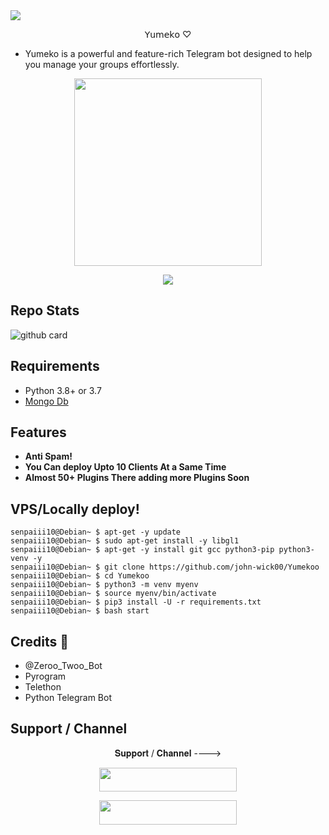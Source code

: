 <img src="https://user-images.githubusercontent.com/73097560/115834477-dbab4500-a447-11eb-908a-139a6edaec5c.gif">

<p align="center">𝖸𝗎𝗆𝖾𝗄𝗈 ♡ </p>

- Yumeko is a powerful and feature-rich Telegram bot designed to help you manage your groups effortlessly.

<p align="center"><a href="https://t.me/Hunt_WH_Updates"><img src="https://envs.sh/s-n.jpeg" width="300"></a></p>
<p align="center">
    <a href="https://www.python.org/" alt="made-with-python"> <img src="https://img.shields.io/badge/Made%20with-Python-black.svg?style=flat-square&logo=python&logoColor=blue&color=red" /></a>

## Repo Stats

![github card](https://github-readme-stats.vercel.app/api/pin/?username=john-wick00&repo=Yumekoo&theme=dark)


## Requirements 

- Python 3.8+ or 3.7
- [Mongo Db](https://youtu.be/mnvjt_a5JYA)


## Features 

- **Anti Spam!**
- **You Can deploy Upto 10 Clients At a Same Time**
- **Almost 50+ Plugins There adding more Plugins Soon**


## VPS/Locally deploy!
```console
senpaiii10@Debian~ $ apt-get -y update
senpaiii10@Debian~ $ sudo apt-get install -y libgl1
senpaiii10@Debian~ $ apt-get -y install git gcc python3-pip python3-venv -y
senpaiii10@Debian~ $ git clone https://github.com/john-wick00/Yumekoo
senpaiii10@Debian~ $ cd Yumekoo
senpaiii10@Debian~ $ python3 -m venv myenv
senpaiii10@Debian~ $ source myenv/bin/activate
senpaiii10@Debian~ $ pip3 install -U -r requirements.txt
senpaiii10@Debian~ $ bash start
```

## Credits 💖
- @Zeroo_Twoo_Bot
- Pyrogram
- Telethon
- Python Telegram Bot



## Support / Channel

<p align="center">𝐒𝐮𝐩𝐩𝐨𝐫𝐭 / 𝐂𝐡𝐚𝐧𝐧𝐞𝐥 ----> </p>

<p align="center"><a href="https://t.me/Domihoes"><img src="https://img.shields.io/badge/ᴛᴇʟᴇɢʀᴀᴍ-𝐒𝐮𝐩𝐩𝐨𝐫𝐭-black?&style=for-the-badge&logo=telegram" width="220" height="38.45"></a></p>
<p align="center"><a href="https://t.me/Hunt_WH_Updates"><img src="https://img.shields.io/badge/ᴛᴇʟᴇɢʀᴀᴍ-𝐔𝐩𝐝𝐚𝐭𝐞𝐬-black?&style=for-the-badge&logo=telegram" width="220" height="38.45"></a></p>
